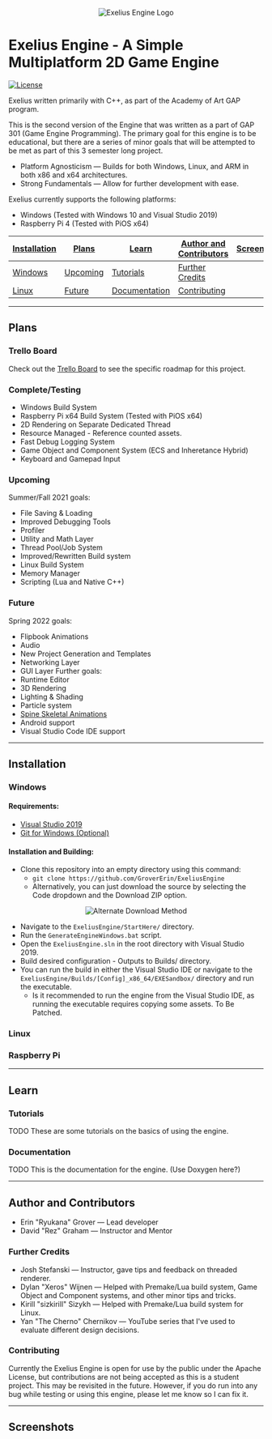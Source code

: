 <p align="center">
  <img src="https://github.com/GroverErin/ExeliusEngine/blob/main/Tools/Images/Exelius_Engine.png?raw=true" alt="Exelius Engine Logo"/>
</p>

# Exelius Engine - A Simple Multiplatform 2D Game Engine
[![License](https://img.shields.io/github/license/GroverErin/ExeliusEngine.svg)](https://github.com/GroverErin/ExeliusEngine/blob/main/LICENSE)

Exelius written primarily with C++, as part of the Academy of Art GAP program.

This is the second version of the Engine that was written as a part of GAP 301 (Game Engine Programming).
The primary goal for this engine is to be educational, but there are a series of minor goals that will be attempted to be met as part of this 3 semester long project.
  - Platform Agnosticism — Builds for both Windows, Linux, and ARM in both x86 and x64 architectures.
  - Strong Fundamentals — Allow for further development with ease.

Exelius currently supports the following platforms:
  - Windows (Tested with Windows 10 and Visual Studio 2019)
  - Raspberry Pi 4 (Tested with PiOS x64)

| [Installation](#installation) | [Plans](#plans)         |  [Learn](#learn)               | [Author and Contributors](#author-and-contributors) | [Screenshots](#screenshots) |
|:------------------------------|-------------------------|--------------------------------|-----------------------------------------------------|-----------------------------|
|[Windows](#windows)            | [Upcoming](#upcoming)   | [Tutorials](#tutorials)        | [Further Credits](#further-credits)                 |                             |
|[Linux](#linux)                | [Future](#future)       | [Documentation](#documentation)| [Contributing](#contributing)                       |                             |
___
## Plans
### Trello Board
Check out the [Trello Board](https://trello.com/b/AYUYeK4x) to see the specific roadmap for this project.
### Complete/Testing
  - Windows Build System
  - Raspberry Pi x64 Build System (Tested with PiOS x64)
  - 2D Rendering on Separate Dedicated Thread
  - Resource Managed - Reference counted assets.
  - Fast Debug Logging System
  - Game Object and Component System (ECS and Inheretance Hybrid)
  - Keyboard and Gamepad Input
### Upcoming
Summer/Fall 2021 goals:
  - File Saving & Loading
  - Improved Debugging Tools
  - Profiler
  - Utility and Math Layer
  - Thread Pool/Job System
  - Improved/Rewritten Build system
  - Linux Build System
  - Memory Manager
  - Scripting (Lua and Native C++)
### Future
Spring 2022 goals:
  - Flipbook Animations
  - Audio
  - New Project Generation and Templates
  - Networking Layer
  - GUI Layer
Further goals:
  - Runtime Editor
  - 3D Rendering
  - Lighting & Shading
  - Particle system
  - [Spine Skeletal Animations](http://esotericsoftware.com)
  - Android support
  - Visual Studio Code IDE support
___
## Installation
### Windows
#### Requirements:
  - [Visual Studio 2019](https://visualstudio.microsoft.com/vs/)
  - [Git for Windows (Optional)](https://gitforwindows.org)
#### Installation and Building:
  - Clone this repository into an empty directory using this command:
    - `git clone https://github.com/GroverErin/ExeliusEngine`
    - Alternatively, you can just download the source by selecting the Code dropdown and the Download ZIP option.
<p align="center">
  <img src="https://github.com/GroverErin/ExeliusEngine/blob/main/Tools/Images/DownloadRepo.png?raw=true" alt="Alternate Download Method"/>
</p>

  - Navigate to the `ExeliusEngine/StartHere/` directory.
  - Run the `GenerateEngineWindows.bat` script.
  - Open the `ExeliusEngine.sln` in the root directory with Visual Studio 2019.
  - Build desired configuration - Outputs to Builds/ directory.
  - You can run the build in either the Visual Studio IDE or navigate to the `ExeliusEngine/Builds/[Config]_x86_64/EXESandbox/` directory and run the executable.
    - Is it recommended to run the engine from the Visual Studio IDE, as running the executable requires copying some assets. To Be Patched.
### Linux
### Raspberry Pi
___
## Learn
### Tutorials
TODO
These are some tutorials on the basics of using the engine.
### Documentation
TODO
This is the documentation for the engine. (Use Doxygen here?)
___
## Author and Contributors
  - Erin "Ryukana" Grover — Lead developer
  - David "Rez" Graham — Instructor and Mentor
### Further Credits
  - Josh Stefanski — Instructor, gave tips and feedback on threaded renderer.
  - Dylan "Xeros" Wijnen — Helped with Premake/Lua build system, Game Object and Component systems, and other minor tips and tricks.
  - Kirill "sizkirill" Sizykh — Helped with Premake/Lua build system for Linux.
  - Yan "The Cherno" Chernikov — YouTube series that I've used to evaluate different design decisions.
### Contributing
Currently the Exelius Engine is open for use by the public under the Apache License, but contributions are not being accepted as this is a student project. This may be revisited in the future. However, if you do run into any bug while testing or using this engine, please let me know so I can fix it.
___
## Screenshots
